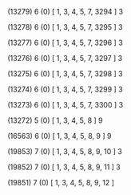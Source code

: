 (13279) 6 (0) [ 1, 3, 4, 5, 7, 3294 ] 3 


(13278) 6 (0) [ 1, 3, 4, 5, 7, 3295 ] 3 


(13277) 6 (0) [ 1, 3, 4, 5, 7, 3296 ] 3 


(13276) 6 (0) [ 1, 3, 4, 5, 7, 3297 ] 3 


(13275) 6 (0) [ 1, 3, 4, 5, 7, 3298 ] 3 


(13274) 6 (0) [ 1, 3, 4, 5, 7, 3299 ] 3 


(13273) 6 (0) [ 1, 3, 4, 5, 7, 3300 ] 3 


(13272) 5 (0) [ 1, 3, 4, 5, 8 ] 9 


(16563) 6 (0) [ 1, 3, 4, 5, 8, 9 ] 9 


(19853) 7 (0) [ 1, 3, 4, 5, 8, 9, 10 ] 3 


(19852) 7 (0) [ 1, 3, 4, 5, 8, 9, 11 ] 3 


(19851) 7 (0) [ 1, 3, 4, 5, 8, 9, 12 ]  

